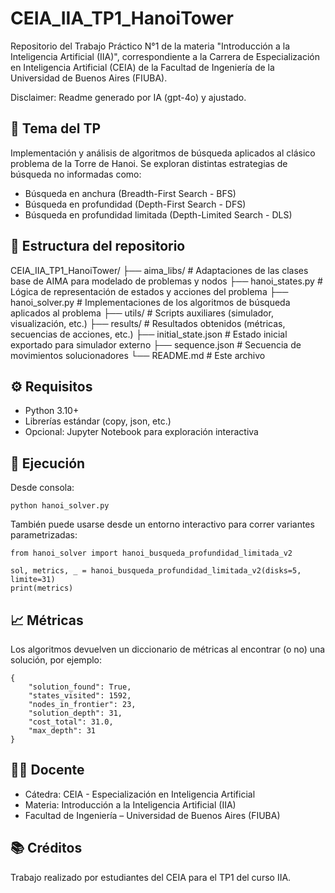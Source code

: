 # CEIA_IIA_TP1_HanoiTower

Repositorio del Trabajo Práctico N°1 de la materia "Introducción a la Inteligencia Artificial (IIA)", correspondiente a la Carrera de Especialización en Inteligencia Artificial (CEIA) de la Facultad de Ingeniería de la Universidad de Buenos Aires (FIUBA).



Disclaimer: Readme generado por IA (gpt-4o) y ajustado. 



## 🧠 Tema del TP

Implementación y análisis de algoritmos de búsqueda aplicados al clásico problema de la Torre de Hanoi. Se exploran distintas estrategias de búsqueda no informadas como:

- Búsqueda en anchura (Breadth-First Search - BFS)
- Búsqueda en profundidad (Depth-First Search - DFS)
- Búsqueda en profundidad limitada (Depth-Limited Search - DLS)



## 🧩 Estructura del repositorio

CEIA_IIA_TP1_HanoiTower/
├── aima_libs/                # Adaptaciones de las clases base de AIMA para modelado de problemas y nodos
├── hanoi_states.py          # Lógica de representación de estados y acciones del problema
├── hanoi_solver.py          # Implementaciones de los algoritmos de búsqueda aplicados al problema
├── utils/                   # Scripts auxiliares (simulador, visualización, etc.)
├── results/                 # Resultados obtenidos (métricas, secuencias de acciones, etc.)
├── initial_state.json       # Estado inicial exportado para simulador externo
├── sequence.json            # Secuencia de movimientos solucionadores
└── README.md                # Este archivo



## ⚙️ Requisitos

- Python 3.10+
- Librerías estándar (copy, json, etc.)
- Opcional: Jupyter Notebook para exploración interactiva



## 🚀 Ejecución

Desde consola:

    python hanoi_solver.py

También puede usarse desde un entorno interactivo para correr variantes parametrizadas:

    from hanoi_solver import hanoi_busqueda_profundidad_limitada_v2

    sol, metrics, _ = hanoi_busqueda_profundidad_limitada_v2(disks=5, limite=31)
    print(metrics)



## 📈 Métricas

Los algoritmos devuelven un diccionario de métricas al encontrar (o no) una solución, por ejemplo:

    {
        "solution_found": True,
        "states_visited": 1592,
        "nodes_in_frontier": 23,
        "solution_depth": 31,
        "cost_total": 31.0,
        "max_depth": 31
    }



## 👨‍🏫 Docente

- Cátedra: CEIA - Especialización en Inteligencia Artificial
- Materia: Introducción a la Inteligencia Artificial (IIA)
- Facultad de Ingeniería – Universidad de Buenos Aires (FIUBA)



## 📚 Créditos

Trabajo realizado por estudiantes del CEIA para el TP1 del curso IIA.
